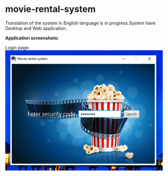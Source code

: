 # movie-rental-system
Translation of the system in English language is in progress.System have Desktop and Web application.

<b>Application screenshots:</b>

Login page:<br>
<img src="https://raw.githubusercontent.com/kovacevic-marko/Movie-Rental-System/master/Screenshots/DesktopLogin.png" />
